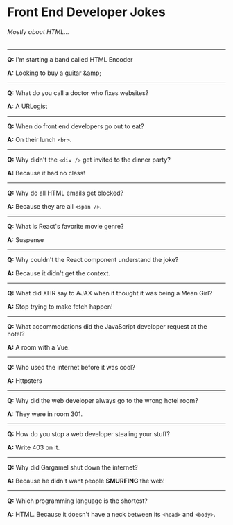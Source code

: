 # Front End Developer Jokes

###### Mostly about HTML...

---

**Q:** I'm starting a band called HTML Encoder

**A:** Looking to buy a guitar \&amp;

---

**Q:** What do you call a doctor who fixes websites?

**A:** A URLogist

---

**Q:** When do front end developers go out to eat?

**A:** On their lunch `<br>`.

---

**Q:** Why didn't the `<div />` get invited to the dinner party?

**A:** Because it had no class!

---

**Q:** Why do all HTML emails get blocked?

**A:** Because they are all `<span />`.

---

**Q:** What is React's favorite movie genre?

**A:** Suspense

---

**Q:** Why couldn't the React component understand the joke?

**A:** Because it didn't get the context.

---

**Q:** What did XHR say to AJAX when it thought it was being a Mean Girl?

**A:** Stop trying to make fetch happen!

---

**Q:** What accommodations did the JavaScript developer request at the hotel?

**A:** A room with a Vue.

---

**Q:** Who used the internet before it was cool?

**A:** Httpsters

---

**Q:** Why did the web developer always go to the wrong hotel room?

**A:** They were in room 301.

---

**Q:** How do you stop a web developer stealing your stuff?

**A:** Write 403 on it.

---

**Q:** Why did Gargamel shut down the internet?

**A:** Because he didn't want people **SMURFING** the web!

---

**Q:** Which programming language is the shortest?

**A:** HTML. Because it doesn't have a neck between its `<head>` and `<body>`.
